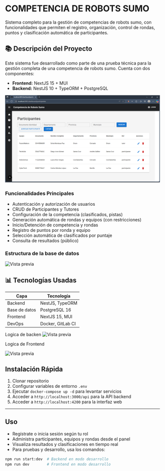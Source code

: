 # COMPETENCIA DE ROBOTS SUMO

Sistema completo para la gestión de competencias de robots sumo, con funcionalidades que permiten el registro, organización, control de rondas, puntos y clasificación automática de participantes.

## 📚 Descripción del Proyecto

Este sistema fue desarrollado como parte de una prueba técnica para la gestión completa de una competencia de robots sumo. Cuenta con dos componentes:

- **Frontend:** NextJS 15 + MUI
- **Backend:** NestJS 10 + TypeORM + PostgreSQL

![Vista previa](/img/CRUD.png)


### Funcionalidades Principales

- Autenticación y autorización de usuarios
- CRUD de Participantes y Tutores
- Configuración de la competencia (clasificados, pistas)
- Generación automática de rondas y equipos (con restricciones)
- Inicio/Detención de competencia y rondas
- Registro de puntos por ronda y equipo
- Selección automática de clasificados por puntaje
- Consulta de resultados (público)
### Estructura de la base de datos
![Vista previa](/main/img/base%20de%20datos1.png)

## 📊 Tecnologías Usadas

| Capa          | Tecnología        |
| ------------- | ----------------- |
| Backend       | NestJS, TypeORM   |
| Base de datos | PostgreSQL 16     |
| Frontend      | NextJS 15, MUI    |
| DevOps        | Docker, GitLab CI |

Logica de backen
![Vista previa](/main/img/practicaAGETIC.png)

Logica de Frontend

![Vista previa](/main/img/frontend13.png)



## Instalación Rápida

1. Clonar repositorio
2. Configurar variables de entorno `.env`
3. Ejecutar `docker-compose up -d` para levantar servicios
4. Acceder a `http://localhost:3000/api` para la API backend
5. Acceder a `http://localhost:4200` para la interfaz web

---

## Uso

- Regístrate o inicia sesión según tu rol
- Administra participantes, equipos y rondas desde el panel
- Visualiza resultados y clasificaciones en tiempo real
- Para pruebas y desarrollo, usa los comandos:

```bash
npm run start:dev  # Backend en modo desarrollo
npm run dev        # Frontend en modo desarrollo
